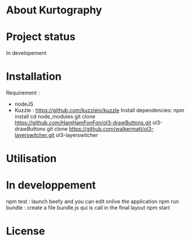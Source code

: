 # About Kurtography

# Project status
In developement

# Installation
Requirement :
 - nodeJS
 - Kuzzle : https://github.com/kuzzleio/kuzzle
Install dependencies:
npm install
cd node_modules
git clone https://github.com/HamHamFonFon/ol3-drawButtons.git ol3-drawButtons
git clone https://github.com/walkermatt/ol3-layerswitcher.git ol3-layerswitcher


# Utilisation

# In developpement
npm test : launch beefy and you can edit onlive the application
npm run bundle : create a file bundle.js qui is call in the final layout
npm start

# License
